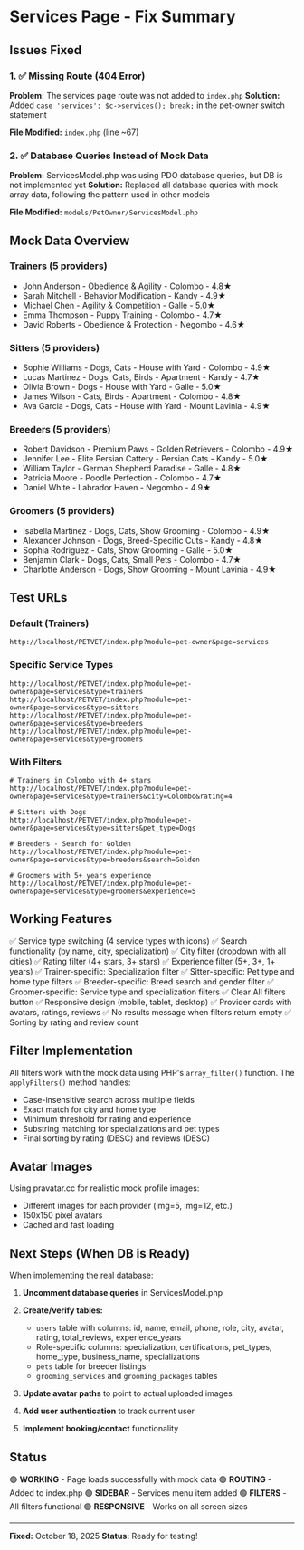 # Services Page - Fix Summary

## Issues Fixed

### 1. ✅ Missing Route (404 Error)
**Problem:** The services page route was not added to `index.php`
**Solution:** Added `case 'services': $c->services(); break;` in the pet-owner switch statement

**File Modified:** `index.php` (line ~67)

### 2. ✅ Database Queries Instead of Mock Data
**Problem:** ServicesModel.php was using PDO database queries, but DB is not implemented yet
**Solution:** Replaced all database queries with mock array data, following the pattern used in other models

**File Modified:** `models/PetOwner/ServicesModel.php`

## Mock Data Overview

### Trainers (5 providers)
- John Anderson - Obedience & Agility - Colombo - 4.8★
- Sarah Mitchell - Behavior Modification - Kandy - 4.9★
- Michael Chen - Agility & Competition - Galle - 5.0★
- Emma Thompson - Puppy Training - Colombo - 4.7★
- David Roberts - Obedience & Protection - Negombo - 4.6★

### Sitters (5 providers)
- Sophie Williams - Dogs, Cats - House with Yard - Colombo - 4.9★
- Lucas Martinez - Dogs, Cats, Birds - Apartment - Kandy - 4.7★
- Olivia Brown - Dogs - House with Yard - Galle - 5.0★
- James Wilson - Cats, Birds - Apartment - Colombo - 4.8★
- Ava Garcia - Dogs, Cats - House with Yard - Mount Lavinia - 4.9★

### Breeders (5 providers)
- Robert Davidson - Premium Paws - Golden Retrievers - Colombo - 4.9★
- Jennifer Lee - Elite Persian Cattery - Persian Cats - Kandy - 5.0★
- William Taylor - German Shepherd Paradise - Galle - 4.8★
- Patricia Moore - Poodle Perfection - Colombo - 4.7★
- Daniel White - Labrador Haven - Negombo - 4.9★

### Groomers (5 providers)
- Isabella Martinez - Dogs, Cats, Show Grooming - Colombo - 4.9★
- Alexander Johnson - Dogs, Breed-Specific Cuts - Kandy - 4.8★
- Sophia Rodriguez - Cats, Show Grooming - Galle - 5.0★
- Benjamin Clark - Dogs, Cats, Small Pets - Colombo - 4.7★
- Charlotte Anderson - Dogs, Show Grooming - Mount Lavinia - 4.9★

## Test URLs

### Default (Trainers)
```
http://localhost/PETVET/index.php?module=pet-owner&page=services
```

### Specific Service Types
```
http://localhost/PETVET/index.php?module=pet-owner&page=services&type=trainers
http://localhost/PETVET/index.php?module=pet-owner&page=services&type=sitters
http://localhost/PETVET/index.php?module=pet-owner&page=services&type=breeders
http://localhost/PETVET/index.php?module=pet-owner&page=services&type=groomers
```

### With Filters
```
# Trainers in Colombo with 4+ stars
http://localhost/PETVET/index.php?module=pet-owner&page=services&type=trainers&city=Colombo&rating=4

# Sitters with Dogs
http://localhost/PETVET/index.php?module=pet-owner&page=services&type=sitters&pet_type=Dogs

# Breeders - Search for Golden
http://localhost/PETVET/index.php?module=pet-owner&page=services&type=breeders&search=Golden

# Groomers with 5+ years experience
http://localhost/PETVET/index.php?module=pet-owner&page=services&type=groomers&experience=5
```

## Working Features

✅ Service type switching (4 service types with icons)
✅ Search functionality (by name, city, specialization)
✅ City filter (dropdown with all cities)
✅ Rating filter (4+ stars, 3+ stars)
✅ Experience filter (5+, 3+, 1+ years)
✅ Trainer-specific: Specialization filter
✅ Sitter-specific: Pet type and home type filters
✅ Breeder-specific: Breed search and gender filter
✅ Groomer-specific: Service type and specialization filters
✅ Clear All filters button
✅ Responsive design (mobile, tablet, desktop)
✅ Provider cards with avatars, ratings, reviews
✅ No results message when filters return empty
✅ Sorting by rating and review count

## Filter Implementation

All filters work with the mock data using PHP's `array_filter()` function. The `applyFilters()` method handles:
- Case-insensitive search across multiple fields
- Exact match for city and home type
- Minimum threshold for rating and experience
- Substring matching for specializations and pet types
- Final sorting by rating (DESC) and reviews (DESC)

## Avatar Images

Using pravatar.cc for realistic mock profile images:
- Different images for each provider (img=5, img=12, etc.)
- 150x150 pixel avatars
- Cached and fast loading

## Next Steps (When DB is Ready)

When implementing the real database:

1. **Uncomment database queries** in ServicesModel.php
2. **Create/verify tables:**
   - `users` table with columns: id, name, email, phone, role, city, avatar, rating, total_reviews, experience_years
   - Role-specific columns: specialization, certifications, pet_types, home_type, business_name, specializations
   - `pets` table for breeder listings
   - `grooming_services` and `grooming_packages` tables

3. **Update avatar paths** to point to actual uploaded images
4. **Add user authentication** to track current user
5. **Implement booking/contact** functionality

## Status

🟢 **WORKING** - Page loads successfully with mock data
🟢 **ROUTING** - Added to index.php
🟢 **SIDEBAR** - Services menu item added
🟢 **FILTERS** - All filters functional
🟢 **RESPONSIVE** - Works on all screen sizes

---
**Fixed:** October 18, 2025
**Status:** Ready for testing!
